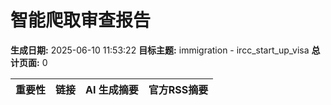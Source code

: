 # 智能爬取审查报告

**生成日期:** 2025-06-10 11:53:22
**目标主题:** immigration - ircc_start_up_visa
**总计页面:** 0

| 重要性 | 链接 | AI 生成摘要 | 官方RSS摘要 |
|:---:|:---|:---|:---|
